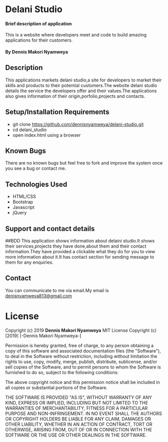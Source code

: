 # Delani Studio
#### Brief description of application
This is a website where developers meet and code to build amazing applications for their customers.
#### By **Dennis Makori Nyamweya**
## Description
This applications markets delani studio,a site for developers to market their skills and products to their potential customers.The website delani studio details the service the developers offer and their values.The applications also gives information of their origin,porfolio,projects and contacts.
## Setup/Installation Requirements
* git clone https://github.com/dennisnyamweya/delani-studio.git
* cd delani_studio
* open index.html using a browser
## Known Bugs
There are no known bugs but feel free to fork and improve the system once you see a bug or contact me.
## Technologies Used
 * HTML/CSS
 * Bootstrap
 * Javascript
 * jQuery
## Support and contact details
##BDD
This application shows information about delaini studio.It shows their services,projects they have done,about them and their contact information.They have provided a clickable what they do for you to view more information about it.It has contact section for sending message to them for any enquiries.
## Contact
You can communicate to me via email.My email is denisnyamweya813@gmail.com
# License
Copyright (c) 2019 **Dennis Makori Nyamweya**
MIT License
Copyright (c) [2019] [-Dennis Makori Nyamweya-]

Permission is hereby granted, free of charge, to any person obtaining a copy
of this software and associated documentation files (the "Software"), to deal
in the Software without restriction, including without limitation the rights
to use, copy, modify, merge, publish, distribute, sublicense, and/or sell
copies of the Software, and to permit persons to whom the Software is
furnished to do so, subject to the following conditions:

The above copyright notice and this permission notice shall be included in all
copies or substantial portions of the Software.

THE SOFTWARE IS PROVIDED "AS IS", WITHOUT WARRANTY OF ANY KIND, EXPRESS OR
IMPLIED, INCLUDING BUT NOT LIMITED TO THE WARRANTIES OF MERCHANTABILITY,
FITNESS FOR A PARTICULAR PURPOSE AND NON-INFRINGEMENT. IN NO EVENT SHALL THE
AUTHORS OR COPYRIGHT HOLDERS BE LIABLE FOR ANY CLAIM, DAMAGES OR OTHER
LIABILITY, WHETHER IN AN ACTION OF CONTRACT, TORT OR OTHERWISE, ARISING FROM,
OUT OF OR IN CONNECTION WITH THE SOFTWARE OR THE USE OR OTHER DEALINGS IN THE
SOFTWARE.
